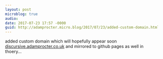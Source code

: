 ```yaml
---
layout: post
microblog: true
audio: 
date: 2017-07-23 17:57 -0000
guid: http://adamprocter.micro.blog/2017/07/23/added-custom-domain.html
---
```

added custom domain which will hopefully appear soon [discursive.adamprocter.co.uk](http://discursive.adamprocter.co.uk) and mirrored to github pages as well in thoery...
